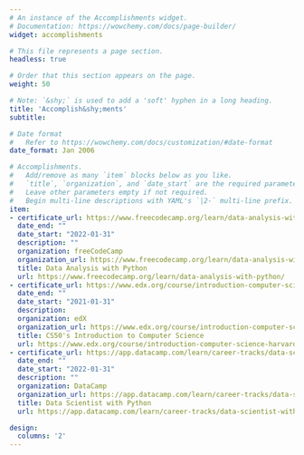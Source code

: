 ```yaml
---
# An instance of the Accomplishments widget.
# Documentation: https://wowchemy.com/docs/page-builder/
widget: accomplishments

# This file represents a page section.
headless: true

# Order that this section appears on the page.
weight: 50

# Note: `&shy;` is used to add a 'soft' hyphen in a long heading.
title: 'Accomplish&shy;ments'
subtitle:

# Date format
#   Refer to https://wowchemy.com/docs/customization/#date-format
date_format: Jan 2006

# Accomplishments.
#   Add/remove as many `item` blocks below as you like.
#   `title`, `organization`, and `date_start` are the required parameters.
#   Leave other parameters empty if not required.
#   Begin multi-line descriptions with YAML's `|2-` multi-line prefix.
item:
- certificate_url: https://www.freecodecamp.org/learn/data-analysis-with-python/ 
  date_end: ""
  date_start: "2022-01-31"
  description: ""
  organization: freeCodeCamp
  organization_url: https://www.freecodecamp.org/learn/data-analysis-with-python/ 
  title: Data Analysis with Python
  url: https://www.freecodecamp.org/learn/data-analysis-with-python/ 
- certificate_url: https://www.edx.org/course/introduction-computer-science-harvardx-cs50x
  date_end: ""
  date_start: "2021-01-31"
  description:
  organization: edX
  organization_url: https://www.edx.org/course/introduction-computer-science-harvardx-cs50x
  title: CS50's Introduction to Computer Science
  url: https://www.edx.org/course/introduction-computer-science-harvardx-cs50x
- certificate_url: https://app.datacamp.com/learn/career-tracks/data-scientist-with-python?version=5
  date_end: ""
  date_start: "2022-01-31"
  description: ""
  organization: DataCamp
  organization_url: https://app.datacamp.com/learn/career-tracks/data-scientist-with-python?version=5
  title: Data Scientist with Python
  url: https://app.datacamp.com/learn/career-tracks/data-scientist-with-python?version=5

design:
  columns: '2' 
---
```

